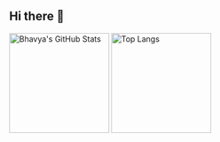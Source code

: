 ## Hi there 👋

<!--
**BhavyaKohli/BhavyaKohli** is a ✨ _special_ ✨ repository because its `README.md` (this file) appears on your GitHub profile.

Here are some ideas to get you started:

- 🔭 I’m currently working on ...
- 🌱 I’m currently learning ...
- 👯 I’m looking to collaborate on ...
- 🤔 I’m looking for help with ...
- 💬 Ask me about ...
- 📫 How to reach me: ...
- 😄 Pronouns: ...
- ⚡ Fun fact: ...
-->

<!---
You can make your own card by following instructions at: https://github.com/anuraghazra/github-readme-stats
>In case  you still want to fork this repo or have already did, you have it rename it to your username in order for it to show up on your profile.
>Also, modify the links below, replace my username with yours, so it shows your stats not mine ^_^
--->

<!---
<p align="left"> <img src="https://komarev.com/ghpvc/?username=BhavyaKohli" alt="BhavyaKohli" /> </p>
--->

<div class="row">
    <img alt="Bhavya's GitHub Stats" src="https://github-readme-stats.vercel.app/api?username=BhavyaKohli&count_private=true&show_icons=true&theme=onedark" height="180">
  <img alt="Top Langs" src="https://github-readme-stats.vercel.app/api/top-langs/?username=BhavyaKohli&theme=onedark&layout=compact&hide=SCSS,Scheme,SystemVerilog,Stata,HTML,JavaScript,Batchfile,Verilog&langs_count=6" height="180">
</div>

<!---[![GitHub Streak](http://github-readme-streak-stats.herokuapp.com?user=BhavyaKohli&theme=tokyonight&date_format=M%20j%5B%2C%20Y%5D)](https://git.io/streak-stats)
